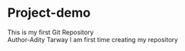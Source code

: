# Project-demo
This is my first Git Repository
<br>
Author-Adity Tarway
I am first time creating my repository
